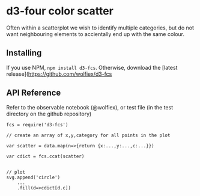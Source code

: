 # d3-four color scatter

Often within a scatterplot we wish to identify multiple categories, but do not want neighbouring elements to accientally end up with the same colour.



## Installing

If you use NPM, `npm install d3-fcs`. Otherwise, download the [latest release](https://github.com/wolfiex/d3-fcs

## API Reference

Refer to the observable notebook (@wolfiex), or test file (in the test directory on the github repository)

```
fcs = require('d3-fcs')

// create an array of x,y,category for all points in the plot

var scatter = data.map(n=>{return {x:...,y:...,c:...}})

var cdict = fcs.ccat(scatter)


// plot
svg.append('circle')
    ...
    .fill(d=>cdict[d.c])

```

